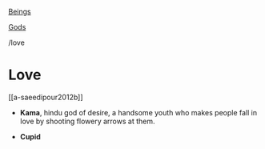 



[Beings](pie-beings.md)

[Gods](pie-deities.md)

/love

# Love

[[a-saeedipour2012b]]

- **Kama**, hindu god of desire, a handsome youth who makes people fall in love by shooting flowery arrows at them.

- **Cupid**
